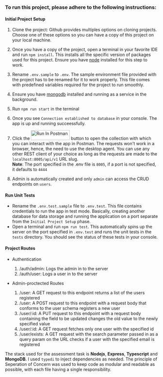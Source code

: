### To run this project, please adhere to the following instructions: 

#### Initial Project Setup

1. Clone the project: Github provides multiples options on cloning projects. Choose one of these options so you can have a copy of this project on your local machine.

2. Once you have a copy of the project, open a terminal in your favorite IDE and run `npm install`. This installs all the specific version of packages used for this project. Ensure you have [node](https://nodejs.org/en/download/package-manager) installed for this step to work.

3. Rename `.env.sample` to `.env`. The sample environment file provided with the project has to be renamed for it to work properly. This file comes with predefined variables required for the project to run smoothly.

4. Ensure you have [mongodb](https://www.mongodb.com/docs/manual/installation/) installed and running as a service in the background.
5. Run `npm run start` in the terminal
6. Once you see `Connection established to database` in your console. The app is up and running succeessfully.
7. Click the [<img src="https://run.pstmn.io/button.svg" alt="Run In Postman" style="width: 128px; height: 32px;">](https://app.getpostman.com/run-collection/11694526-303b2215-366e-4cc0-ba1b-d452382de250?action=collection%2Ffork&source=rip_markdown&collection-url=entityId%3D11694526-303b2215-366e-4cc0-ba1b-d452382de250%26entityType%3Dcollection%26workspaceId%3D904f0982-fc55-43ea-97e0-bd8592d5b715) button to open the collection with which you can interact with the app in Postman. The requests won't work in a browser, hence, the need to use the desktop agent. You can use any other REST client of your choice as long as the requests are made to the `localhost:8005/api/v1` URL slug. <br> **Note**: The port specified in the .env file is `8005`, if a port is not specified, it defaults to `4444`
8. Admin is automatically created and only `admin` can access the CRUD endpoints on `users`.

#### Run Unit Tests
* Rename the `.env.test.sample` file to `.env.test`. This file contains credentials to run the app in test mode. Basically, creating another database for data storage and running the application on a port separate from the `Initial Project Setup` phase.
* Open a terminal and run `npm run test`. This automatically spins up the server on the port specified in `.env.test` and runs the unit tests in the `tests` directory. You should see the status of these tests in your console.

#### Project Routes
* Authentication 
  1. /auth/admin: Logs the admin in to the server
  2. /auth/user: Logs a user in to the server
   
* Admin-proctected Routes
  1. /user: A GET request to this endpoint returns a list of the users registered
  2. /user: A POST request to this endpoint with a request body that conforms to the user schema registers a new user
  3. /user/\:id: A PUT request to this endpoint with a request body containing the field to be updated changes the old value to the newly specified value
  4. /user/\:id: A GET request fetches only one user with the specified id
  5. /user/exists: A GET request with the search parameter passed in as a query param on the URL checks if a user with the specified email is registered


The stack used for the assessment task is **Nodejs**, **Express**, **Typescript** and **MongoDB**. I used `typedi` to inject dependencies as needed. The principle of Seperation of Concern was used to keep code as modular and readable as possible, with each file having a single responsibility.